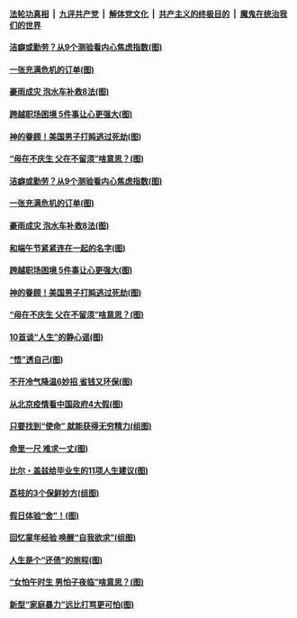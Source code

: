 ####  [法轮功真相](../../../../basic/blob/master/README.md?t=06250502) &nbsp;|&nbsp; [九评共产党](../../../../9ping.md/blob/master/README.md?t=06250502) &nbsp;|&nbsp; [解体党文化](../../../../jtdwh.md/blob/master/README.md?t=06250502)  &nbsp;|&nbsp; [共产主义的终极目的](../../../../gczydzjmd.md/blob/master/README.md?t=06250502) &nbsp;|&nbsp; [魔鬼在统治我们的世界](../../../../mgztzwmdsj.md/blob/master/README.md?t=06250502) 

#### [洁癖或勤劳？从9个测验看内心焦虑指数(图)](../pages/p8/937558.md?t=06250502) 

#### [一张充满危机的订单(图)](../pages/p8/936981.md?t=06250502) 

#### [豪雨成灾 泡水车补救8法(图)](../pages/p8/937526.md?t=06250502) 

#### [跨越职场困境 5件事让心更强大(图)](../pages/p8/937375.md?t=06250502) 

#### [神的眷顾！美国男子打盹逃过死劫(图)](../pages/p8/936985.md?t=06250502) 

#### [“母在不庆生 父在不留须”啥意思？(图)](../pages/p8/937234.md?t=06250502) 

#### [洁癖或勤劳？从9个测验看内心焦虑指数(图)](../pages/p8/937558.md?t=06250502) 

#### [一张充满危机的订单(图)](../pages/p8/936981.md?t=06250502) 

#### [豪雨成灾 泡水车补救8法(图)](../pages/p8/937526.md?t=06250502) 

#### [和端午节紧紧连在一起的名字(图)](../pages/p8/937448.md?t=06250502) 

#### [跨越职场困境 5件事让心更强大(图)](../pages/p8/937375.md?t=06250502) 

#### [神的眷顾！美国男子打盹逃过死劫(图)](../pages/p8/936985.md?t=06250502) 

#### [“母在不庆生 父在不留须”啥意思？(图)](../pages/p8/937234.md?t=06250502) 

#### [10首谈“人生”的静心谣(图)](../pages/p8/936965.md?t=06250502) 

#### [“悟”透自己(图)](../pages/p8/936972.md?t=06250502) 

#### [不开冷气降温6妙招 省钱又环保(图)](../pages/p8/937329.md?t=06250502) 

#### [从北京疫情看中国政府4大假(图)](../pages/p8/937196.md?t=06250502) 

#### [只要找到“使命” 就能获得无穷精力(组图)](../pages/p8/937159.md?t=06250502) 

#### [命里一尺 难求一丈(图)](../pages/p8/936782.md?t=06250502) 

#### [比尔・盖兹给毕业生的11项人生建议(图)](../pages/p8/936231.md?t=06250502) 

#### [荔枝的3个保鲜妙方(组图)](../pages/p8/936950.md?t=06250502) 

#### [假日体验“舍”！(图)](../pages/p8/937183.md?t=06250502) 

#### [回忆童年经验 唤醒“自我欲求”(组图)](../pages/p8/937082.md?t=06250502) 

#### [人生是个“还债”的旅程(图)](../pages/p8/936768.md?t=06250502) 

#### [“女怕午时生 男怕子夜临”啥意思？(图)](../pages/p8/937081.md?t=06250502) 

#### [新型“家庭暴力”远比打骂更可怕(图)](../pages/p8/936230.md?t=06250502) 

